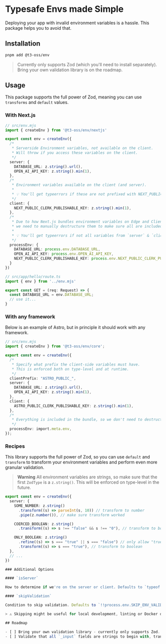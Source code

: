 # Typesafe Envs made Simple

Deploying your app with invalid environment variables is a hassle. This package helps you to avoid that.

## Installation

```bash
pnpm add @t3-oss/env
```

> Currently only supports Zod (which you'll need to install separately). Bring your own validation library is on the roadmap.

## Usage

This package supports the full power of Zod, meaning you can use `transforms` and `default` values.

### With Next.js

```ts
// src/env.mjs
import { createEnv } from '@t3-oss/env/nextjs'

export const env = createEnv({
  /* 
   * Serverside Environment variables, not available on the client.
   * Will throw if you access these variables on the client.
   */
  server: {
    DATABASE_URL: z.string().url(),
    OPEN_AI_API_KEY: z.string().min(1),
  },
  /* 
   * Environment variables available on the client (and server).
   * 
   * 💡 You'll get typeerrors if these are not prefixed with NEXT_PUBLIC_.
   */
  client: {
    NEXT_PUBLIC_CLERK_PUBLISHABLE_KEY: z.string().min(1),
  },
  /*
   * Due to how Next.js bundles environment variables on Edge and Client, 
   * we need to manually destructure them to make sure all are included in bundle.
   * 
   * 💡 You'll get typeerrors if not all variables from `server` & `client` are included here.
   */
  processEnv: {
    DATABASE_URL: process.env.DATABASE_URL,
    OPEN_AI_API_KEY: process.env.OPEN_AI_API_KEY,
    NEXT_PUBLIC_CLERK_PUBLISHABLE_KEY: process.env.NEXT_PUBLIC_CLERK_PUBLISHABLE_KEY,
  } 
})

// src/app/hello/route.ts
import { env } from '../env.mjs'

export const GET = (req: Request) => {
  const DATABASE_URL = env.DATABASE_URL;
  // use it...
}
```

### With any framework

Below is an example of Astro, but in principle it should work with any framework.

```ts
// src/env.mjs
import { createEnv } from '@t3-oss/env/core';

export const env = createEnv({
  /* 
   * Specify what prefix the client-side variables must have.
   * This is enforced both on type-level and at runtime.
   */
  clientPrefix: "ASTRO_PUBLIC_",
  server: {
    DATABASE_URL: z.string().url(),
    OPEN_AI_API_KEY: z.string().min(1),
  },
  client: {
    ASTRO_PUBLIC_CLERK_PUBLISHABLE_KEY: z.string().min(1),
  },
  /* 
   * Everything is included in the bundle, so we don't need to destructure.
   */
  processEnv: import.meta.env,
});
```

### Recipes

This library supports the full power of Zod, so you can use `default` and `transform` to transform your environment variables and perform even more granular validation.

> **Warning**
> All environment variables are strings, so make sure that the first `ZodType` is a `z.string()`. This will be enforced on type-level in the future.

```ts
export const env = createEnv({
  server: {
    SOME_NUMBER: z.string()
      .transform((s) => parseInt(s, 10)) // transform to number
      .pipe(z.number()), // make sure transform worked

    COERCED_BOOLEAN: z.string()
      .transform((s) => s !== "false" && s !== "0"), // transform to boolean using preferred coercion logic

    ONLY_BOOLEAN: z.string()
      .refine((s) => s === "true" || s === "false") // only allow "true" or "false"
      .transform((s) => s === "true"), // transform to boolean
  },
  // ...
})

### Additional Options

#### `isServer`

How to determine if we're on the server or client. Defaults to `typeof window === 'undefined'`.

#### `skipValidation`

Condition to skip validation. Defaults to `!!process.env.SKIP_ENV_VALIDATION && process.env.SKIP_ENV_VALIDATION !== "false" && process.env.SKIP_ENV_VALIDATION !== "0"`.

> ⚠️ Skipping might be useful for local development, linting or Docker deployments.

## Roadmap

- [ ] Bring your own validation library - currently only supports Zod.
- [ ] Validate that all `_input` fields are strings to begin with, transforms may be applied on strings.